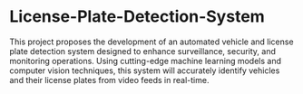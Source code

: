 # License-Plate-Detection-System
This project proposes the development of an automated vehicle and license plate detection system designed to enhance surveillance, security, and monitoring operations. Using cutting-edge machine learning models and computer vision techniques, this system will accurately identify vehicles and their license plates from video feeds in real-time.
